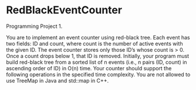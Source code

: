# RedBlackEventCounter
Programming Project 1.

You are to implement an event counter using red-black tree.  Each event has two fields: ID and count, where count is the number of active events with the given ID. The event counter stores only those ID’s whose count is > 0. Once a count drops below 1, that ID is removed. Initially, your program must build red-black tree from a sorted list of n events (i.e., n pairs (ID, count) in ascending order of ID) in O(n) time. Your counter should support the following operations in the specified time complexity. You are not allowed to use TreeMap in Java and std::map in C++. 
